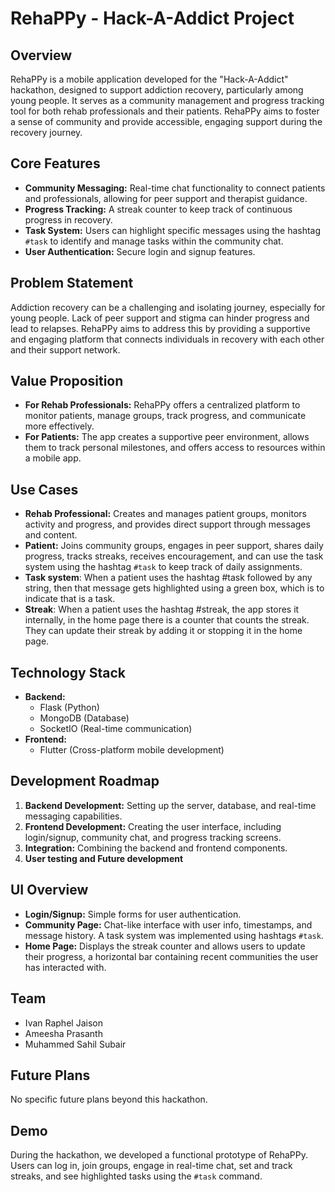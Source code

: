 # RehaPPy - Hack-A-Addict Project

## Overview

RehaPPy is a mobile application developed for the "Hack-A-Addict" hackathon, designed to support addiction recovery, particularly among young people. It serves as a community management and progress tracking tool for both rehab professionals and their patients. RehaPPy aims to foster a sense of community and provide accessible, engaging support during the recovery journey.

## Core Features

*   **Community Messaging:** Real-time chat functionality to connect patients and professionals, allowing for peer support and therapist guidance.
*   **Progress Tracking:** A streak counter to keep track of continuous progress in recovery.
*   **Task System:** Users can highlight specific messages using the hashtag `#task` to identify and manage tasks within the community chat.
*   **User Authentication:** Secure login and signup features.

## Problem Statement

Addiction recovery can be a challenging and isolating journey, especially for young people. Lack of peer support and stigma can hinder progress and lead to relapses. RehaPPy aims to address this by providing a supportive and engaging platform that connects individuals in recovery with each other and their support network.

## Value Proposition

*   **For Rehab Professionals:** RehaPPy offers a centralized platform to monitor patients, manage groups, track progress, and communicate more effectively.
*   **For Patients:** The app creates a supportive peer environment, allows them to track personal milestones, and offers access to resources within a mobile app.

## Use Cases

*   **Rehab Professional:** Creates and manages patient groups, monitors activity and progress, and provides direct support through messages and content.
*   **Patient:** Joins community groups, engages in peer support, shares daily progress, tracks streaks, receives encouragement, and can use the task system using the hashtag `#task` to keep track of daily assignments.
* **Task system**: When a patient uses the hashtag #task followed by any string, then that message gets highlighted using a green box, which is to indicate that is a task.
* **Streak**: When a patient uses the hashtag #streak, the app stores it internally, in the home page there is a counter that counts the streak. They can update their streak by adding it or stopping it in the home page.

## Technology Stack

*   **Backend:**
    *   Flask (Python)
    *   MongoDB (Database)
    *   SocketIO (Real-time communication)
*   **Frontend:**
    *   Flutter (Cross-platform mobile development)

## Development Roadmap

1.  **Backend Development:** Setting up the server, database, and real-time messaging capabilities.
2.  **Frontend Development:** Creating the user interface, including login/signup, community chat, and progress tracking screens.
3.  **Integration:** Combining the backend and frontend components.
4. **User testing and Future development**

## UI Overview

*   **Login/Signup:** Simple forms for user authentication.
*   **Community Page:** Chat-like interface with user info, timestamps, and message history. A task system was implemented using hashtags `#task`.
*   **Home Page:** Displays the streak counter and allows users to update their progress, a horizontal bar containing recent communities the user has interacted with.

## Team

*   Ivan Raphel Jaison
*   Ameesha Prasanth
*   Muhammed Sahil Subair

## Future Plans

No specific future plans beyond this hackathon.

## Demo

During the hackathon, we developed a functional prototype of RehaPPy. Users can log in, join groups, engage in real-time chat, set and track streaks, and see highlighted tasks using the `#task` command.
